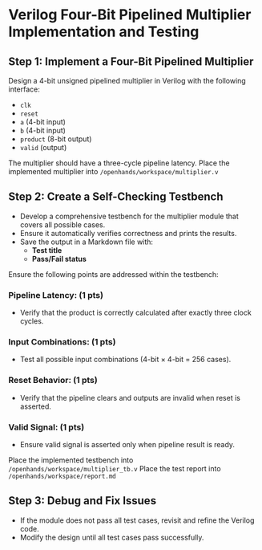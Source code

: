 # Verilog Four-Bit Pipelined Multiplier Implementation and Testing

## Step 1: Implement a Four-Bit Pipelined Multiplier
Design a 4-bit unsigned pipelined multiplier in Verilog with the following interface:
- `clk`
- `reset`
- `a` (4-bit input)
- `b` (4-bit input)
- `product` (8-bit output)
- `valid` (output)

The multiplier should have a three-cycle pipeline latency.
Place the implemented multiplier into `/openhands/workspace/multiplier.v`

## Step 2: Create a Self-Checking Testbench
- Develop a comprehensive testbench for the multiplier module that covers all possible cases.
- Ensure it automatically verifies correctness and prints the results.
- Save the output in a Markdown file with:
  - **Test title**
  - **Pass/Fail status**

Ensure the following points are addressed within the testbench:

### Pipeline Latency: (1 pts)
   - Verify that the product is correctly calculated after exactly three clock cycles.

### Input Combinations: (1 pts)
   - Test all possible input combinations (4-bit × 4-bit = 256 cases).

### Reset Behavior: (1 pts)
   - Verify that the pipeline clears and outputs are invalid when reset is asserted.

### Valid Signal: (1 pts)
   - Ensure valid signal is asserted only when pipeline result is ready.

Place the implemented testbench into `/openhands/workspace/multiplier_tb.v`
Place the test report into `/openhands/workspace/report.md`

## Step 3: Debug and Fix Issues
- If the module does not pass all test cases, revisit and refine the Verilog code.
- Modify the design until all test cases pass successfully.
